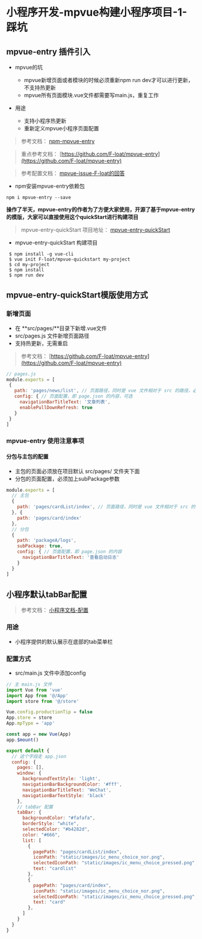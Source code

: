
# 小程序开发-mpvue构建小程序项目-1-踩坑

## mpvue-entry 插件引入

 - mpvue的坑
    - mpvue新增页面或者模块的时候必须重新npm run dev才可以进行更新，不支持热更新
    - mpvue所有页面模块.vue文件都需要写main.js，重复工作

 - 用途
    - 支持小程序热更新
    - 重新定义mpvue小程序页面配置

 > 参考文档： [npm-mpvue-entry](https://www.npmjs.com/package/mpvue-entry?activeTab=readme)

 > 重点参考文档： [https://github.com/F-loat/mpvue-entry](https://github.com/F-loat/mpvue-entry)

 > 参考配置文档： [mpvue-issue-F-loat的回答](https://github.com/Meituan-Dianping/mpvue/issues/590)


 - npm安装mpvue-entry依赖包

 ```shell
 npm i mpvue-entry --save
 ```

 **操作了半天，mpvue-entry的作者为了方便大家使用，开源了基于mpvue-entry的模版，大家可以直接使用这个quickStart进行构建项目**

  > mpvue-entry-quickStart 项目地址： [mpvue-entry-quickStart](https://github.com/F-loat/mpvue-quickstart)

 - mpvue-entry-quickStart 构建项目

 ```shell
  $ npm install -g vue-cli
  $ vue init F-loat/mpvue-quickstart my-project
  $ cd my-project
  $ npm install
  $ npm run dev
 ```

 ## mpvue-entry-quickStart模版使用方式

 ### 新增页面

 - 在 **src/pages/**目录下新增.vue文件
 - src/pages.js 文件新增页面路径
 - 支持热更新，无需重启

 > 参考文档： [https://github.com/F-loat/mpvue-entry](https://github.com/F-loat/mpvue-entry)

 ```javascript
 // pages.js
module.exports = [
  {
    path: 'pages/news/list', // 页面路径，同时是 vue 文件相对于 src 的路径，必填
    config: { // 页面配置，即 page.json 的内容，可选
      navigationBarTitleText: '文章列表',
      enablePullDownRefresh: true
    }
  }
]
 ```

 ### mpvue-entry 使用注意事项

 #### 分包与主包的配置

  - 主包的页面必须放在项目默认 src/pages/ 文件夹下面
  - 分包的页面配置，必须加上subPackage参数

```javascript
module.exports = [
  // 主包
  {
    path: 'pages/cardList/index', // 页面路径，同时是 vue 文件相对于 src 的路径
  }, {
    path: 'pages/card/index'
  }, 
  // 分包
  {
    path: 'packageA/logs',
    subPackage: true,
    config: { // 页面配置，即 page.json 的内容
      navigationBarTitleText: '查看启动日志'
    }
  }
]
```

## 小程序默认tabBar配置

> 参考文档： [小程序文档-配置](https://developers.weixin.qq.com/miniprogram/dev/framework/config.html)

### 用途

 - 小程序提供的默认展示在底部的tab菜单栏

### 配置方式

 - src/main.js 文件中添加config

```javascript
// 主 main.js 文件
import Vue from 'vue'
import App from '@/App'
import store from '@/store'

Vue.config.productionTip = false
App.store = store
App.mpType = 'app'

const app = new Vue(App)
app.$mount()

export default {
  // 这个字段走 app.json
  config: {
    pages: [],
    window: {
      backgroundTextStyle: 'light',
      navigationBarBackgroundColor: '#fff',
      navigationBarTitleText: 'WeChat',
      navigationBarTextStyle: 'black'
    },
    // tabBar 配置
    tabBar: {
      backgroundColor: "#fafafa",
      borderStyle: "white",
      selectedColor: "#b4282d",
      color: "#666",
      list: [
        {
          pagePath: "pages/cardList/index",
          iconPath: "static/images/ic_menu_choice_nor.png",
          selectedIconPath: "static/images/ic_menu_choice_pressed.png",
          text: "cardlist"
        },
        {
          pagePath: "pages/card/index",
          iconPath: "static/images/ic_menu_choice_nor.png",
          selectedIconPath: "static/images/ic_menu_choice_pressed.png",
          text: "card"
        },
      ]
    }
  }
}
```




